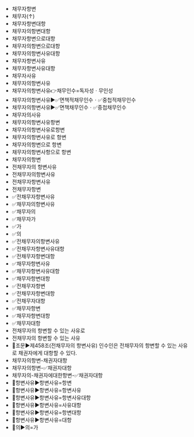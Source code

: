 - 채무자항변
- 채무자(↑)
- 채무자항변대항
- 채무자의항변대항
- 채무자항변으로대항
- 채무자의항변으로대항
- 채무자의항변사유대항
- 채무자항변사유
- 채무자항변사유대항
- 채무자사유
- 채무자의항변사유
- 채무자의항변사유👉채무인수=독자성ㆍ무인성
- 채무자의항변사유▶️✅면책적채무인수ㆍ✅중첩적채무인수
- 채무자의항변사유▶️✅면책채무인수ㆍ✅중첩채무인수
- 채무자의사유
- 채무자의항변사유항변
- 채무자의항변사유로항변
- 채무자의항변사유로 항변
- 채무자의항변으로 항변
- 채무자의항변사항으로 항변
- 채무자의항변
- 전채무자의 항변사유
- 전채무자의항변사유
- 전채무자항변사유
- 전채무자항변
- ✅전채무자항변사유
- ✅채무자의항변사유
- ✅채무자의
- ✅채무자가
- ✅가
- ✅의
- ✅전채무자의항변사유
- ✅전채무자항변사유대항
- ✅전채무자항변대항
- ✅채무자항변사유
- ✅채무자항변사유대항
- ✅채무자항변대항
- ✅전채무자항변
- ✅전채무자항변대항
- ✅전채무자대항
- ✅채무자항변
- ✅채무자항변대항
- ✅채무자대항
- 전채무자의 항변할 수 있는 사유로
- 전채무자의 항변할 수 있는 사유
- 📌조문▶️제458조(전채무자의 항변사유) 인수인은 전채무자의 항변할 수 있는 사유로 채권자에게 대항할 수 있다.
- 채무자의항변-채권자대항
- 채무자의항변-✅채권자대항
- 채무자의-채권자에대한항변-✅채권자대항
- 📌항변사유▶️항변사유=항변
- 📌항변사유▶️항변사유=항변사유
- 📌항변사유▶️항변사유=항변사유대항
- 📌항변사유▶️항변사유=사유대항
- 📌항변사유▶️항변사유=항변대항
- 📌항변사유▶️항변사유=대항
- 📌의▶️의=가